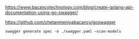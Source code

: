 https://www.bacancytechnology.com/blog/create-golang-api-documentation-using-go-swagger/

https://github.com/chetanmeniyabacancy/goswagger

```shell
swagger generate spec -o ./swagger.yaml –scan-models
```